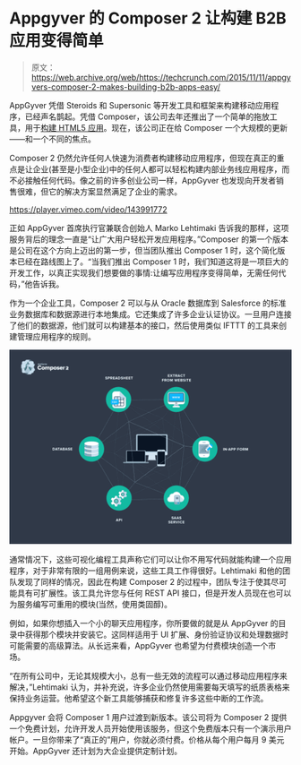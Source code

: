 # Appgyver 的 Composer 2 让构建 B2B 应用变得简单 

> 原文：<https://web.archive.org/web/https://techcrunch.com/2015/11/11/appgyvers-composer-2-makes-building-b2b-apps-easy/>

AppGyver 凭借 Steroids 和 Supersonic 等开发工具和框架来构建移动应用程序，已经声名鹊起。凭借 Composer，该公司去年还推出了一个简单的拖放工具，用于[构建 HTML5 应用](https://web.archive.org/web/20221005003005/https://beta.techcrunch.com/2014/05/22/appgyver-launches-composer-a-drag-and-drop-tool-for-building-html5-apps/)。现在，该公司正在给 Composer 一个大规模的更新——和一个不同的焦点。

Composer 2 仍然允许任何人快速为消费者构建移动应用程序，但现在真正的重点是让企业(甚至是小型企业)中的任何人都可以轻松构建内部业务线应用程序，而不必接触任何代码。像之前的许多创业公司一样，AppGyver 也发现向开发者销售很难，但它的解决方案显然满足了企业的需求。

https://player.vimeo.com/video/143991772

正如 AppGyver 首席执行官兼联合创始人 Marko Lehtimaki 告诉我的那样，这项服务背后的理念一直是“让广大用户轻松开发应用程序。”Composer 的第一个版本是公司在这个方向上迈出的第一步，但当团队推出 Composer 1 时，这个简化版本已经在路线图上了。“当我们推出 Composer 1 时，我们知道这将是一项巨大的开发工作，以真正实现我们想要做的事情:让编写应用程序变得简单，无需任何代码，”他告诉我。

作为一个企业工具，Composer 2 可以与从 Oracle 数据库到 Salesforce 的标准业务数据库和数据源进行本地集成。它还集成了许多企业认证协议。一旦用户连接了他们的数据源，他们就可以构建基本的接口，然后使用类似 IFTTT 的工具来创建管理应用程序的规则。

[![unnamed](img/21b851a69383a535c0bf5e25d2674345.png)](https://web.archive.org/web/20221005003005/https://beta.techcrunch.com/wp-content/uploads/2015/11/unnamed1.png)

通常情况下，这些可视化编程工具声称它们可以让你不用写代码就能构建一个应用程序，对于非常有限的一组用例来说，这些工具工作得很好。Lehtimaki 和他的团队发现了同样的情况，因此在构建 Composer 2 的过程中，团队专注于使其尽可能具有可扩展性。该工具允许您与任何 REST API 接口，但是开发人员现在也可以为服务编写可重用的模块(当然，使用类固醇)。

例如，如果你想插入一个小的聊天应用程序，你所要做的就是从 AppGyver 的目录中获得那个模块并安装它。这同样适用于 UI 扩展、身份验证协议和处理数据时可能需要的高级算法。从长远来看，AppGyver 也希望为付费模块创造一个市场。

“在所有公司中，无论其规模大小，总有一些无效的流程可以通过移动应用程序来解决，”Lehtimaki 认为，并补充说，许多企业仍然使用需要每天填写的纸质表格来保持业务运营。他希望这个新工具能够捕获和修复许多这些中断的工作流。

Appgyver 会将 Composer 1 用户过渡到新版本。该公司将为 Composer 2 提供一个免费计划，允许开发人员开始使用该服务，但这个免费版本只有一个演示用户帐户。一旦你带来了“真正的”用户，你就必须付费。价格从每个用户每月 9 美元开始。AppGyver 还计划为大企业提供定制计划。